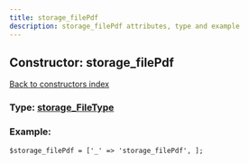 ```yaml
---
title: storage_filePdf
description: storage_filePdf attributes, type and example
---
```

## Constructor: storage\_filePdf  
[Back to constructors index](index.md)






### Type: [storage\_FileType](../types/storage_FileType.md)


### Example:

```
$storage_filePdf = ['_' => 'storage_filePdf', ];
```
